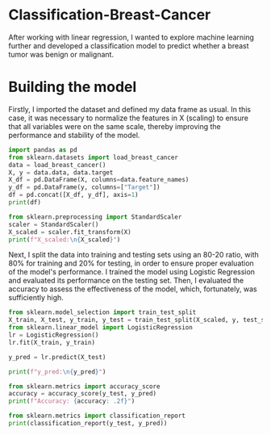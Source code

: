 # Classification-Breast-Cancer
After working with linear regression, I wanted to explore machine learning further and developed a classification model to predict whether a breast tumor was benign or malignant.

# Building the model 
Firstly, I imported the dataset and defined my data frame as usual. In this case, it was necessary to normalize the features in X (scaling) to ensure that all variables were on the same scale, thereby improving the performance and stability of the model.
```python
import pandas as pd
from sklearn.datasets import load_breast_cancer
data = load_breast_cancer()
X, y = data.data, data.target
X_df = pd.DataFrame(X, columns=data.feature_names)
y_df = pd.DataFrame(y, columns=["Target"])
df = pd.concat([X_df, y_df], axis=1)
print(df)

from sklearn.preprocessing import StandardScaler
scaler = StandardScaler()
X_scaled = scaler.fit_transform(X)
print(f"X_scaled:\n{X_scaled}")
```

Next, I split the data into training and testing sets using an 80-20 ratio, with 80% for training and 20% for testing, in order to ensure proper evaluation of the model's performance. I trained the model using Logistic Regression and evaluated its performance on the testing set. Then, I evaluated the accuracy to assess the effectiveness of the model, which, fortunately, was sufficiently high.
```python
from sklearn.model_selection import train_test_split
X_train, X_test, y_train, y_test = train_test_split(X_scaled, y, test_size=0.2, random_state=42)
from sklearn.linear_model import LogisticRegression
lr = LogisticRegression()
lr.fit(X_train, y_train)

y_pred = lr.predict(X_test)

print(f"y_pred:\n{y_pred}")

from sklearn.metrics import accuracy_score
accuracy = accuracy_score(y_test, y_pred)
print(f"Accuracy: {accuracy: .2f}")

from sklearn.metrics import classification_report
print(classification_report(y_test, y_pred))
```
